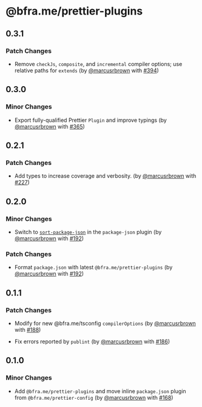 # @bfra.me/prettier-plugins

## 0.3.1
### Patch Changes



- Remove `checkJs`, `composite`, and `incremental` compiler options; use relative paths for `extends` (by [@marcusrbrown](https://github.com/marcusrbrown) with [#394](https://github.com/bfra-me/works/pull/394))

## 0.3.0
### Minor Changes



- Export fully-qualified Prettier `Plugin` and improve typings (by [@marcusrbrown](https://github.com/marcusrbrown) with [#365](https://github.com/bfra-me/works/pull/365))

## 0.2.1

### Patch Changes

- Add types to increase coverage and verbosity. (by [@marcusrbrown](https://github.com/marcusrbrown) with [#227](https://github.com/bfra-me/works/pull/227))

## 0.2.0

### Minor Changes

- Switch to [`sort-package-json`](https://github.com/keithamus/sort-package-json) in the `package-json` plugin (by [@marcusrbrown](https://github.com/marcusrbrown) with [#192](https://github.com/bfra-me/works/pull/192))

### Patch Changes

- Format `package.json` with latest `@bfra.me/prettier-plugins` (by [@marcusrbrown](https://github.com/marcusrbrown) with [#192](https://github.com/bfra-me/works/pull/192))

## 0.1.1

### Patch Changes

- Modify for new @bfra.me/tsconfig `compilerOptions` (by [@marcusrbrown](https://github.com/marcusrbrown) with [#188](https://github.com/bfra-me/works/pull/188))

- Fix errors reported by `publint` (by [@marcusrbrown](https://github.com/marcusrbrown) with [#186](https://github.com/bfra-me/works/pull/186))

## 0.1.0

### Minor Changes

- Add `@bfra.me/prettier-plugins` and move inline `package.json` plugin from `@bfra.me/prettier-config` (by [@marcusrbrown](https://github.com/marcusrbrown) with [#168](https://github.com/bfra-me/works/pull/168))
